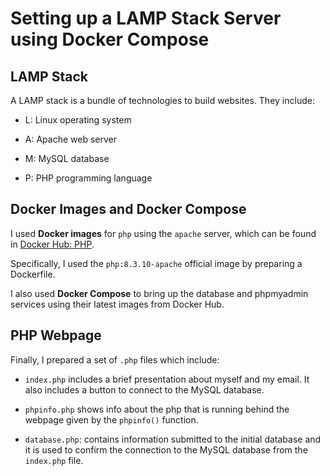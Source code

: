 # Setting up a LAMP Stack Server using Docker Compose

## LAMP Stack

A LAMP stack is a bundle of technologies to build websites. They include:

* L: Linux operating system

* A: Apache web server

* M: MySQL database

* P: PHP programming language

## Docker Images and Docker Compose

I used **Docker images** for `php` using the `apache` server, which can be found in [Docker Hub: PHP](https://hub.docker.com/_/php/).

Specifically, I used the `php:8.3.10-apache` official image by preparing a Dockerfile.

I also used **Docker Compose** to bring up the database and phpmyadmin services using their latest images from Docker Hub.

## PHP Webpage

Finally, I prepared a set of `.php` files which include:

* `index.php` includes a brief presentation about myself and my email. It also includes a button to connect to the MySQL database.

* `phpinfo.php` shows info about the php that is running behind the webpage given by the `phpinfo()` function.

* `database.php`: contains information submitted to the initial database and it is used to confirm the connection to the MySQL database from the `index.php` file.
